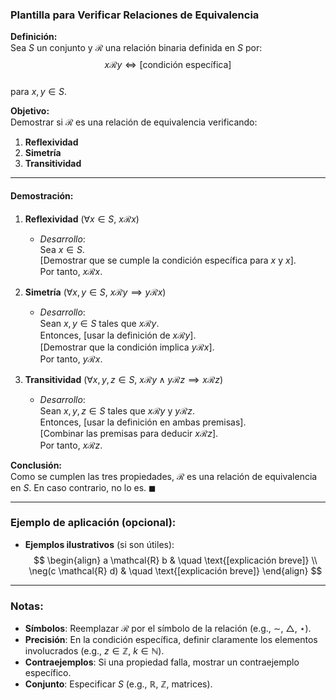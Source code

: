 ### Plantilla para Verificar Relaciones de Equivalencia

**Definición:**  
Sea $S$ un conjunto y $\mathcal{R}$ una relación binaria definida en $S$ por:  
$$
x  \mathcal{R}  y \iff [\text{condición específica}]
$$  
para $x, y \in S$.  

**Objetivo:**  
Demostrar si $\mathcal{R}$ es una relación de equivalencia verificando:  
1. **Reflexividad**  
2. **Simetría**  
3. **Transitividad**  

---

#### **Demostración:**
1. **Reflexividad** ($\forall x \in S$, $x  \mathcal{R}  x$)  
   - *Desarrollo*:  
     Sea $x \in S$.  
     \[Demostrar que se cumple la condición específica para $x$ y $x$\].  
     Por tanto, $x  \mathcal{R}  x$.  

2. **Simetría** ($\forall x, y \in S$, $x  \mathcal{R}  y \implies y  \mathcal{R}  x$)  
   - *Desarrollo*:  
     Sean $x, y \in S$ tales que $x  \mathcal{R}  y$.  
     Entonces, \[usar la definición de $x  \mathcal{R}  y$\].  
     \[Demostrar que la condición implica $y  \mathcal{R}  x$\].  
     Por tanto, $y  \mathcal{R}  x$.  

3. **Transitividad** ($\forall x, y, z \in S$, $x  \mathcal{R}  y \land y  \mathcal{R}  z \implies x  \mathcal{R}  z$)  
   - *Desarrollo*:  
     Sean $x, y, z \in S$ tales que $x  \mathcal{R}  y$ y $y  \mathcal{R}  z$.  
     Entonces, \[usar la definición en ambas premisas\].  
     \[Combinar las premisas para deducir $x  \mathcal{R}  z$\].  
     Por tanto, $x  \mathcal{R}  z$.  

**Conclusión:**  
Como se cumplen las tres propiedades, $\mathcal{R}$ es una relación de equivalencia en $S$. En caso contrario, no lo es. $\blacksquare$  

---

### Ejemplo de aplicación (opcional):
- **Ejemplos ilustrativos** (si son útiles):  
  $$
  \begin{align}
  a  \mathcal{R}  b & \quad \text{[explicación breve]} \\
  \neg(c  \mathcal{R}  d) & \quad \text{[explicación breve]} 
  \end{align}
  $$

---

### Notas:
- **Símbolos**: Reemplazar $\mathcal{R}$ por el símbolo de la relación (e.g., $\sim$, $\triangle$, $\star$).  
- **Precisión**: En la condición específica, definir claramente los elementos involucrados (e.g., $z \in \mathbb{Z}$, $k \in \mathbb{N}$).  
- **Contraejemplos**: Si una propiedad falla, mostrar un contraejemplo específico.  
- **Conjunto**: Especificar $S$ (e.g., $\mathbb{R}$, $\mathbb{Z}$, matrices).